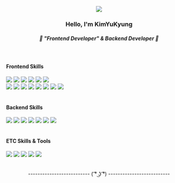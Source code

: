 <div width=100% align="center">
  <img src="https://capsule-render.vercel.app/api?type=waving&color=0:34BCE2,100:0179E9&height=130&width=100%&section=header&text=GANG%20STORY&fontSize=30&fontColor=DBEBFB" />
  <h3>Hello, I'm KimYuKyung</h3>
  <h5>🦖 "Frontend Developer" & Backend Developer 🦖</h5>
  <br />
  
  <div width=100%>
    <div align="left">
      <h4>Frontend Skills</h4>
      <img src="https://img.shields.io/badge/JavaScript-F7DF1E?style=flat&logo=javascript&logoColor=white"/>
      <img src="https://img.shields.io/badge/Typescript-3178C6?style=flat&logo=typescript&logoColor=white"/>
<!--       <br/> -->
      <img src="https://img.shields.io/badge/React-61DAFB?style=flat&logo=react&logoColor=white"/>
      <img src="https://img.shields.io/badge/Next.js-000000?style=flat&logo=Next.js&logoColor=white"/>
      <img src="https://img.shields.io/badge/Vue.js-4FC08D?style=flat&logo=vue.js&logoColor=white"/>
      <img src="https://img.shields.io/badge/HTML5-E34F26?style=flat&logo=html5&logoColor=white"/>
      <br/>
      <img src="https://img.shields.io/badge/Axios-5A29E4?style=flat&logo=Axios&logoColor=white"/>
      <img src="https://img.shields.io/badge/Redux-764ABC?style=flat&logo=redux&logoColor=white"/>
      <img src="https://img.shields.io/badge/Recoil-3578E5?style=flat&logo=Recoil&logoColor=white"/>
      <img src="https://img.shields.io/badge/React Query-FF4154?style=flat&logo=React Query&logoColor=white"/>
      <img src="https://img.shields.io/badge/SWR-000000?style=flat&logo=SWR&logoColor=white"/>
<!--       <br/> -->
      <img src="https://img.shields.io/badge/styled components-DB7093?style=flat&logo=styledcomponents&logoColor=white"/>
      <img src="https://img.shields.io/badge/Tailwind CSS-06B6D4?style=flat&logo=tailwindcss&logoColor=white"/>
      <img src="https://img.shields.io/badge/CSS-1572B6?style=flat&logo=css3&logoColor=white"/>
    </div>
    <br />
    <div align="left">
      <h4>Backend Skills</h4>
      <img src="https://img.shields.io/badge/JAVA-007396?style=flat&logo=java&logoColor=white">
      <img src="https://img.shields.io/badge/Node.js-339933?style=flat&logo=Node.js&logoColor=white"/>
      <img src="https://img.shields.io/badge/Express-000000?style=flat&logo=express&logoColor=white"/>
      <img src="https://img.shields.io/badge/Sping-6DB33F?style=flat&logo=spring&logoColor=white"/>
<!--       <br/> -->
      <img src="https://img.shields.io/badge/Amazon EC2-FF9900?style=flat&logo=amazonec2&logoColor=white"/>
      <img src="https://img.shields.io/badge/Amazon S3-569A31?style=flat&logo=amazons3&logoColor=white"/>
      <img src="https://img.shields.io/badge/MySQL-4479A1?style=flat&logo=mysql&logoColor=white"/>
    </div>
    <br />
    <div align="left">
      <h4>ETC Skills & Tools</h4>
      <img src="https://img.shields.io/badge/Figma-F24E1E?style=flat&logo=Figma&logoColor=white"/>
      <img src="https://img.shields.io/badge/Android-3DDC84?style=flat&logo=android&logoColor=white"/>
      <img src="https://img.shields.io/badge/github-181717?style=flat&logo=github&logoColor=white"/>
      <img src="https://img.shields.io/badge/Notion-000000?style=flat&logo=notion&logoColor=white"/>
      <img src="https://img.shields.io/badge/Jira-0052CC?style=flat&logo=jira&logoColor=white"/>
    </div>
    <br />
    <br />
    -------------------------- ( ͡° ͜ʖ ͡°) -------------------------- 

  </div>
</div>
